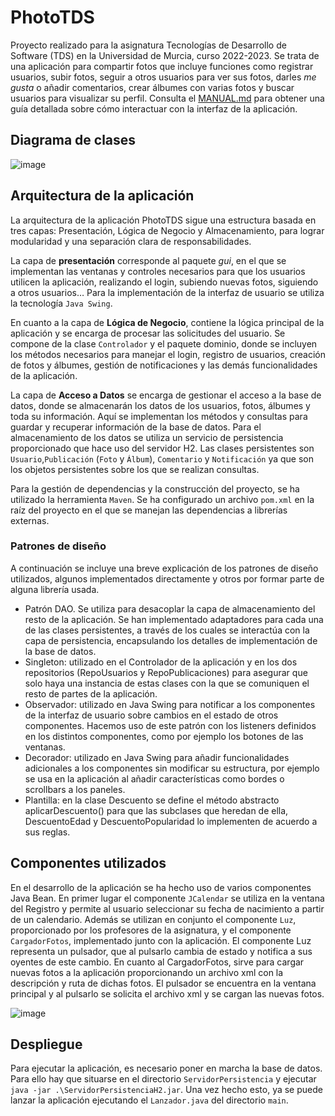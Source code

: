 # PhotoTDS

Proyecto realizado para la asignatura Tecnologías de Desarrollo de Software (TDS) en la Universidad de Murcia, curso 2022-2023. 
Se trata de una aplicación para compartir fotos que incluye funciones como registrar usuarios, subir fotos, seguir a otros usuarios para ver sus fotos, darles *me gusta* o añadir comentarios, crear álbumes con varias fotos y buscar usuarios para visualizar su perfil.
Consulta el [MANUAL.md](MANUAL.md) para obtener una guía detallada sobre cómo interactuar con la interfaz de la aplicación.

## Diagrama de clases

![image](https://github.com/user-attachments/assets/1bf13a14-896d-4407-9706-7f9596b27e9d)


## Arquitectura de la aplicación

La arquitectura de la aplicación PhotoTDS sigue una estructura basada en tres capas:
Presentación, Lógica de Negocio y Almacenamiento, para lograr modularidad y una separación clara de responsabilidades. 

La capa de **presentación** corresponde al paquete *gui*, en el que se implementan las ventanas y controles necesarios para que los usuarios utilicen la aplicación, realizando el login, subiendo nuevas fotos, siguiendo a otros usuarios… Para la implementación de la interfaz de usuario se utiliza la tecnología `Java Swing`.

En cuanto a la capa de **Lógica de Negocio**, contiene la lógica principal de la aplicación y se encarga de procesar las solicitudes del usuario. Se compone de la clase `Controlador` y el paquete dominio, donde se incluyen los métodos necesarios para manejar el
login, registro de usuarios, creación de fotos y álbumes, gestión de notificaciones y las demás
funcionalidades de la aplicación.

La capa de **Acceso a Datos** se encarga de gestionar el acceso a la base de datos, donde se almacenarán los datos de los usuarios, fotos, álbumes y toda su información. Aquí se implementan los métodos y consultas para guardar y recuperar información de la base de
datos. Para el almacenamiento de los datos se utiliza un servicio de persistencia proporcionado que hace uso del servidor H2. Las clases persistentes son `Usuario`,`Publicación` (`Foto` y `Álbum`), `Comentario` y `Notificación` ya que son los objetos persistentes
sobre los que se realizan consultas.


Para la gestión de dependencias y la construcción del proyecto, se ha utilizado la herramienta `Maven`. Se ha configurado un archivo `pom.xml` en la raíz del proyecto en el que
se manejan las dependencias a librerías externas.


### Patrones de diseño

A continuación se incluye una breve explicación de los patrones de diseño utilizados, algunos
implementados directamente y otros por formar parte de alguna librería usada.

* Patrón DAO. Se utiliza para desacoplar la capa de almacenamiento del resto de la
aplicación. Se han implementado adaptadores para cada una de las clases persistentes,
a través de los cuales se interactúa con la capa de persistencia, encapsulando los
detalles de implementación de la base de datos.
* Singleton: utilizado en el Controlador de la aplicación y en los dos repositorios
(RepoUsuarios y RepoPublicaciones) para asegurar que solo haya una instancia de
estas clases con la que se comuniquen el resto de partes de la aplicación.
* Observador: utilizado en Java Swing para notificar a los componentes de la interfaz
de usuario sobre cambios en el estado de otros componentes. Hacemos uso de este
patrón con los listeners definidos en los distintos componentes, como por ejemplo los
botones de las ventanas.
* Decorador: utilizado en Java Swing para añadir funcionalidades adicionales a los
componentes sin modificar su estructura, por ejemplo se usa en la aplicación al añadir
características como bordes o scrollbars a los paneles.
* Plantilla: en la clase Descuento se define el método abstracto aplicarDescuento()
para que las subclases que heredan de ella, DescuentoEdad y DescuentoPopularidad
lo implementen de acuerdo a sus reglas.



## Componentes utilizados

En el desarrollo de la aplicación se ha hecho uso de varios componentes Java Bean. En primer lugar el componente `JCalendar` se utiliza en la ventana del Registro y permite al
usuario seleccionar su fecha de nacimiento a partir de un calendario.
Además se utilizan en conjunto el componente `Luz`, proporcionado por los profesores de la asignatura, y el componente `CargadorFotos`, implementado junto con la aplicación. El componente Luz representa un pulsador, que al pulsarlo cambia de estado y notifica a sus oyentes de este cambio. En cuanto al CargadorFotos, sirve para cargar nuevas fotos a la aplicación proporcionando un archivo xml con la descripción y ruta de dichas fotos.
El pulsador se encuentra en la ventana principal y al pulsarlo se solicita el archivo xml y se cargan las nuevas fotos.

![image](https://github.com/user-attachments/assets/a04c7683-455b-4865-a425-8c13bb8f9aa9)


## Despliegue

Para ejecutar la aplicación, es necesario poner en marcha la base de datos. Para ello hay que situarse en el directorio `ServidorPersistencia` y ejecutar `java -jar .\ServidorPersistenciaH2.jar`.
Una vez hecho esto, ya se puede lanzar la aplicación ejecutando el `Lanzador.java` del directorio `main`.
